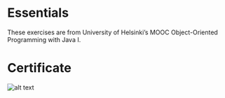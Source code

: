 # Essentials
These exercises are from University of Helsinki’s MOOC Object-Oriented Programming with Java I.

# Certificate
![alt text](https://github.com/jericso/ittraining-mooc-javaprogramming-i/blob/master/certificate-java-programming-i.png)

